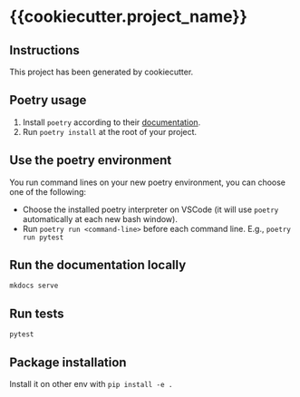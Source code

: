 # {{cookiecutter.project_name}}

## Instructions

This project has been generated by cookiecutter.

## Poetry usage
1. Install `poetry` according to their [documentation](https://python-poetry.org/docs/#installation).
2. Run `poetry install` at the root of your project.

## Use the poetry environment

You run command lines on your new poetry environment, you can choose one of the following:
- Choose the installed poetry interpreter on VSCode (it will use `poetry` automatically at each new bash window).
- Run `poetry run <command-line>` before each command line. E.g., `poetry run pytest`

## Run the documentation locally

`mkdocs serve`

## Run tests

`pytest`

## Package installation
Install it on other env with `pip install -e .`